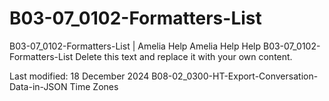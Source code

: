 # B03-07_0102-Formatters-List

B03-07_0102-Formatters-List | Amelia Help Amelia Help Help B03-07_0102-Formatters-List Delete this text and replace it with your own content.

Last modified: 18 December 2024 B08-02_0300-HT-Export-Conversation-Data-in-JSON Time Zones